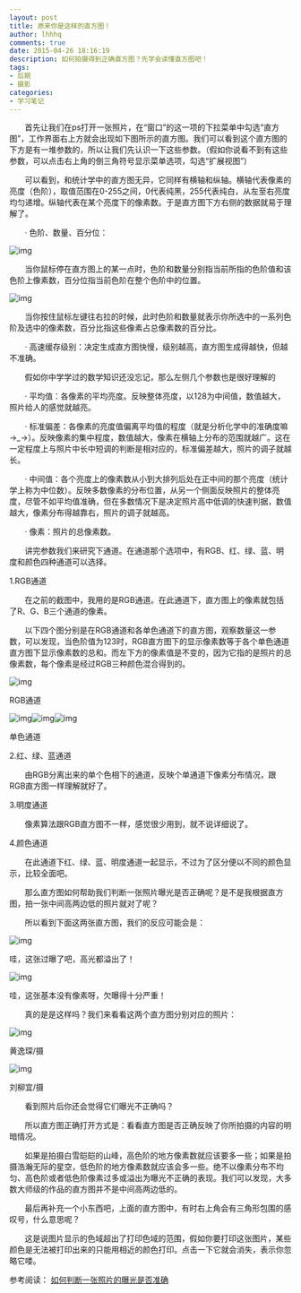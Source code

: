 ```yaml
---
layout: post
title: 原来你是这样的直方图！
author: lhhhq
comments: true
date: 2015-04-26 18:16:19
description: 如何拍摄得到正确直方图？先学会读懂直方图吧！
tags:
- 后期
- 摄影
categories:
- 学习笔记
---
```


       首先让我们在ps打开一张照片，在“窗口”的这一项的下拉菜单中勾选“直方图”，工作界面右上方就会出现如下图所示的直方图。我们可以看到这个直方图的下方是有一堆参数的，所以让我们先认识一下这些参数。（假如你说看不到有这些参数，可以点击右上角的倒三角符号显示菜单选项，勾选“扩展视图”）

       可以看到，和统计学中的直方图无异，它同样有横轴和纵轴。横轴代表像素的亮度（色阶），取值范围在0-255之间，0代表纯黑，255代表纯白，从左至右亮度均匀递增。纵轴代表在某个亮度下的像素数。于是直方图下方右侧的数据就易于理解了。

       · 色阶、数量、百分位：

![img](http://ce.sysu.edu.cn/hope/UploadFiles/image/png/201504/20150426181803320.png)

       当你鼠标停在直方图上的某一点时，色阶和数量分别指当前所指的色阶值和该色阶上像素数，百分位指当前色阶在整个色阶中的位置。

![img](http://ce.sysu.edu.cn/hope/UploadFiles/image/png/201504/20150426181816190.png)

       当你按住鼠标左键往右拉的时候，此时色阶和数量就表示你所选中的一系列色阶及选中的像素数，百分比指这些像素占总像素数的百分比。

       · 高速缓存级别：决定生成直方图快慢，级别越高，直方图生成得越快，但越不准确。

       假如你中学学过的数学知识还没忘记，那么左侧几个参数也是很好理解的

       · 平均值：各像素的平均亮度。反映整体亮度，以128为中间值，数值越大，照片给人的感觉就越亮。 

       · 标准偏差：各像素的亮度值偏离平均值的程度（就是分析化学中的准确度嘛→_→）。反映像素的集中程度，数值越大，像素在横轴上分布的范围就越广。这在一定程度上与照片中长中短调的判断是相对应的，标准偏差越大，照片的调子就越长。

       · 中间值：各个亮度上的像素数从小到大排列后处在正中间的那个亮度（统计学上称为中位数）。反映多数像素的分布位置，从另一个侧面反映照片的整体亮度，尽管不如平均值准确，但在多数情况下是决定照片高中低调的快速判据，数值越大，像素分布得越靠右，照片的调子就越高。

       · 像素：照片的总像素数。

       讲完参数我们来研究下通道。在通道那个选项中，有RGB、红、绿、蓝、明度和颜色四种通道可以选择。

1.RGB通道

       在之前的截图中，我用的是RGB通道。在此通道下，直方图上的像素就包括了R、G、B三个通道的像素。

       以下四个图分别是在RGB通道和各单色通道下的直方图，观察数量这一参数，可以发现，当色阶值为123时，RGB直方图下的显示像素数等于各个单色通道直方图下显示像素数的总和。而左下方的像素值是不变的，因为它指的是照片的总像素数，每个像素是经过RGB三种颜色混合得到的。

![img](http://ce.sysu.edu.cn/hope/UploadFiles/image/png/201504/20150426181847094.png)

RGB通道

![img](http://ce.sysu.edu.cn/hope/UploadFiles/image/png/201504/20150426181847203.png)![img](http://ce.sysu.edu.cn/hope/UploadFiles/image/png/201504/20150426181847312.png)![img](http://ce.sysu.edu.cn/hope/UploadFiles/image/png/201504/20150426181847390.png)

单色通道   

2.红、绿、蓝通道

       由RGB分离出来的单个色相下的通道，反映个单通道下像素分布情况，跟RGB直方图一样理解就好了。

3.明度通道

       像素算法跟RGB直方图不一样，感觉很少用到，就不说详细说了。

4.颜色通道

       在此通道下红、绿、蓝、明度通道一起显示，不过为了区分便以不同的颜色显示，比较全面吧。

       那么直方图如何帮助我们判断一张照片曝光是否正确呢？是不是我根据直方图，拍一张中间高两边低的照片就对了呢？

       所以看到下面这两张直方图，我们的反应可能会是：

![img](http://ce.sysu.edu.cn/hope/UploadFiles/image/png/201504/20150426181956373.png)

哇，这张过曝了吧，高光都溢出了！

![img](http://ce.sysu.edu.cn/hope/UploadFiles/image/png/201504/20150426181956467.png)

哇，这张基本没有像素呀，欠曝得十分严重！

       真的是是这样吗？我们来看看这两个直方图分别对应的照片：

![img](http://ce.sysu.edu.cn/hope/UploadFiles/image/jpg/201504/20150426182045716.jpg)

黄逸琛/摄

![img](http://ce.sysu.edu.cn/hope/UploadFiles/image/jpg/201504/20150426182056543.jpg)

刘柳宜/摄

       看到照片后你还会觉得它们曝光不正确吗？

       所以直方图正确打开方式是：看看直方图是否正确反映了你所拍摄的内容的明暗情况。

       如果是拍摄白雪皑皑的山峰，高色阶的地方像素数就应该要多一些；如果是拍摄浩瀚无际的星空，低色阶的地方像素数就应该会多一些。绝不以像素分布不均匀、高色阶或者低色阶像素过多或溢出为曝光不正确的表现。我们可以发现，大多数大师级的作品的直方图并不是中间高两边低的。

       最后再补充一个小东西吧，上面的直方图中，有时右上角会有三角形包围的感叹号，什么意思呢？

       这是说图片显示的色域超出了打印色域的范围，假如你要打印这张图片，某些颜色是无法被打印出来的只能用相近的颜色打印。点击一下它就会消失，表示你忽略它喽。


参考阅读：
[如何判断一张照片的曝光是否准确](http://www.fsbus.com/danfanrumen/13045.html)
